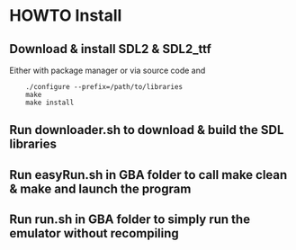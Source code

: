 # HOWTO Install

## Download & install SDL2 & SDL2_ttf

Either with package manager or via source code and

```
    ./configure --prefix=/path/to/libraries
    make
    make install
```

## Run downloader.sh to download & build the SDL libraries
## Run easyRun.sh in GBA folder to call make clean & make and launch the program
## Run run.sh in GBA folder to simply run the emulator without recompiling
